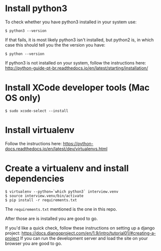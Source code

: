 # Install python3

To check whether you have python3 installed in your system use:

```
$ python3 --version
```

If that fails, it is most likely python3 isn't installed, but python2 is, in which case this should tell you the the
version you have:

```
$ python --version
```

If python3 is not installed on your system, follow the instructions here:
http://python-guide-pt-br.readthedocs.io/en/latest/starting/installation/

# Install XCode developer tools (Mac OS only)

```
$ sudo xcode-select --install
```

# Install virtualenv

Follow the instructions here: https://python-docs.readthedocs.io/en/latest/dev/virtualenvs.html

# Create a virtualenv and install dependencies

```
$ virtualenv --python=`which python3` interview.venv
$ source interview.venv/bin/activate
$ pip install -r requirements.txt
```
The `requirements.txt` mentioned is the one in this repo.

After those are is installed you are good to go.

If you'd like a quick check, follow these instructions on setting up a django project:
https://docs.djangoproject.com/en/1.9/intro/tutorial01/#creating-a-project If you can run the development server and
load the site on your browser you are good to go.
